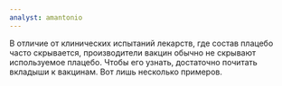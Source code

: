 ```yaml
---
analyst: amantonio
---
```


В отличие от клинических испытаний лекарств, где состав плацебо часто скрывается, производители вакцин обычно не скрывают используемое плацебо. Чтобы его узнать, достаточно почитать вкладыши к вакцинам. Вот лишь несколько примеров.
